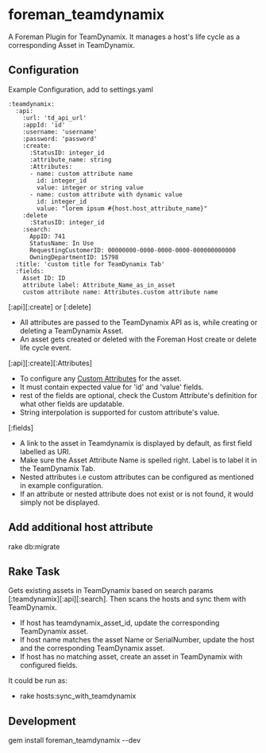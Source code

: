 # foreman_teamdynamix
A Foreman Plugin for TeamDynamix. It manages a host's life cycle as a corresponding Asset in TeamDynamix.

## Configuration

Example Configuration, add to settings.yaml

```
:teamdynamix:
  :api:
    :url: 'td_api_url'
    :appId: 'id'
    :username: 'username'
    :password: 'password'
    :create:
      :StatusID: integer_id
      :attribute_name: string
      :Attributes:
      - name: custom attribute name
        id: integer_id
        value: integer or string value
      - name: custom attribute with dynamic value
        id: integer_id
        value: "lorem ipsum #{host.host_attribute_name}"
    :delete
      :StatusID: integer_id
    :search:
      AppID: 741
      StatusName: In Use
      RequestingCustomerID: 00000000-0000-0000-0000-000000000000
      OwningDepartmentID: 15798
  :title: 'custom title for TeamDynamix Tab'
  :fields:
    Asset ID: ID
    attribute label: Attribute_Name_as_in_asset
    custom attribute name: Attributes.custom attribute name
```
[:api][:create] or [:delete]
* All attributes are passed to the TeamDynamix API as is, while creating or deleting a TeamDynamix Asset.
* An asset gets created or deleted with the Foreman Host create or delete life cycle event.

[:api][:create][:Attributes]
* To configure any [Custom Attributes](https://api.teamdynamix.com/TDWebApi/Home/type/TeamDynamix.Api.CustomAttributes.CustomAttribute) for the asset.
* It must contain expected value for 'id' and 'value' fields.
* rest of the fields are optional, check the Custom Attribute's definition for what other fields are updatable.
* String interpolation is supported for custom attribute's value.

[:fields]
* A link to the asset in Teamdynamix is displayed by default, as first field labelled as URI.
* Make sure the Asset Attribute Name is spelled right. Label is to label it in the TeamDynamix Tab.
* Nested attributes i.e custom attributes can be configured as mentioned in example configuration.
* If an attribute or nested attribute does not exist or is not found, it would simply not be displayed.

## Add additional host attribute
rake db:migrate

## Rake Task
Gets existing assets in TeamDynamix based on search params [:teamdynamix][:api][:search]. Then scans the hosts and sync them with TeamDynamix.
* If host has teamdynamix_asset_id, update the corresponding TeamDynamix asset.
* If host name matches the asset Name or SerialNumber, update the host and the corresponding TeamDynamix asset.
* If host has no matching asset, create an asset in TeamDynamix with configured fields.

It could be run as:
* rake hosts:sync_with_teamdynamix

## Development
gem install foreman_teamdynamix --dev
